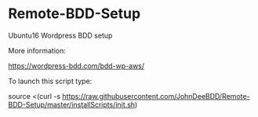 # Remote-BDD-Setup

Ubuntu16 Wordpress BDD setup

More information:

https://wordpress-bdd.com/bdd-wp-aws/

To launch this script type:

source <(curl -s https://raw.githubusercontent.com/JohnDeeBDD/Remote-BDD-Setup/master/installScripts/init.sh)

